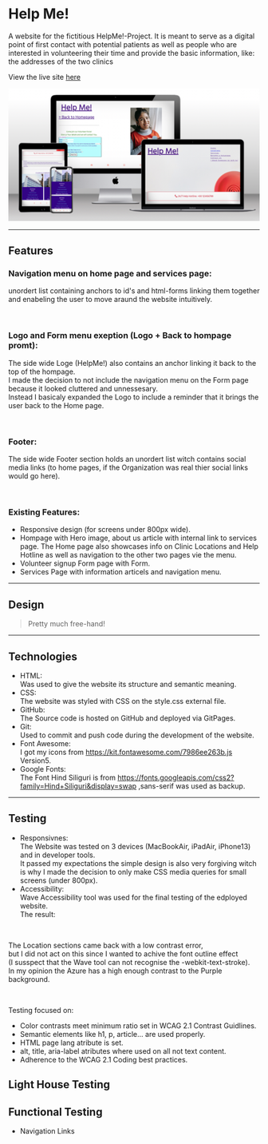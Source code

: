 # Help Me!
A website for the fictitious HelpMe!-Project.
It is meant to serve as a digital point of first contact with potential patients as well as people who are interested in volunteering their time and provide the basic information, like: the addresses of the two clinics

View the live site <a href="https://joysalchert.github.io/J.S.-CI-Project.1-Help-Me-/" target="_blank">here</a>

<img src="assets/images/readme_multi_device_mockup_screenshot.jpg">

<hr>

## Features
### Navigation menu on home page and services page:
unordert list containing anchors to id's and html-forms linking them together and enabeling the user to move araund the website intuitively.

<img src="">

### Logo and Form menu exeption (Logo + Back to hompage promt):
The side wide Loge (HelpMe!) also contains an anchor linking it back to the top of the hompage.</br>
I made the decision to not include the navigation menu on the Form page because it looked cluttered and unnessesary.</br>
Instead I basicaly expanded the Logo to include a reminder that it brings the user back to the Home page.

<img src="">
<img src="">

### Footer:
The side wide Footer section holds an unordert list witch contains social media links (to home pages, if the Organization was real thier social links would go here).

<img src="">

### Existing Features:
- Responsive design (for screens under 800px wide).
- Hompage with Hero image, about us article with internal link to services page. The Home page also showcases info on Clinic Locations and Help Hotline as well as navigation to the other two pages vie the menu.
- Volunteer signup Form page with Form.
- Services Page with information articels and navigation menu.


<hr>

## Design
> Pretty much free-hand!

<hr>

## Technologies
- HTML:</br>
Was used to give the website its structure and semantic meaning.
- CSS:</br>
The website was styled with CSS on the style.css external file.
- GitHub:</br>
The Source code is hosted on GitHub and deployed via GitPages.
- Git:</br>
Used to commit and push code during the development of the website.
- Font Awesome:</br>
I got my icons from https://kit.fontawesome.com/7986ee263b.js Version5.
- Google Fonts:</br>
The Font Hind Siliguri is from https://fonts.googleapis.com/css2?family=Hind+Siliguri&display=swap ,sans-serif was used as backup.

<hr>

## Testing
- Responsivnes:</br>
The Website was tested on 3 devices (MacBookAir, iPadAir, iPhone13) and in developer tools.</br>
It passed my expectations the simple design is also very forgiving witch is why I made the decision to only make CSS media queries for small screens (under 800px).
- Accessibility:</br>
Wave Accessibility tool was used for the final testing of the edployed website.</br>
The result:

<img src="">

The Location sections came back with a low contrast error,</br>
but I did not act on this since I wanted to achive the font outline effect</br>
(I susspect that the Wave tool can not recognise the -webkit-text-stroke).</br>
In my opinion the Azure has a high enough contrast to the Purple background.

<img src="">

Testing focused on:
- Color contrasts meet minimum ratio set in WCAG 2.1 Contrast Guidlines.
- Semantic elements like h1, p, article... are used properly.
- HTML page lang atribute is set.
- alt, title, aria-label atributes where used on all not text content.
- Adherence to the WCAG 2.1 Coding best practices.

## Light House Testing


## Functional Testing

- Navigation Links
